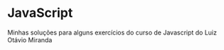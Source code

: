 # JavaScript
 Minhas soluções para alguns exercícios do curso de Javascript do Luiz Otávio Miranda 
